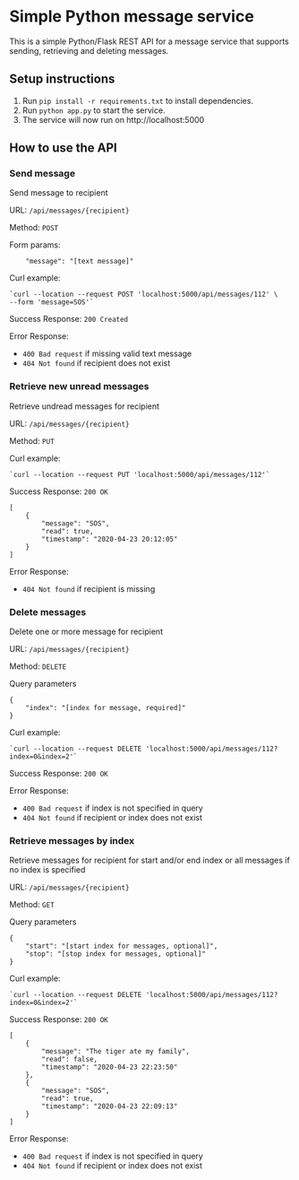 # Simple Python message service

This is a simple Python/Flask REST API for a message service that supports sending, retrieving and deleting messages. 

## Setup instructions

1. Run `pip install -r requirements.txt` to install dependencies. 
3. Run `python app.py` to start the service. 
4. The service will now run on http://localhost:5000

## How to use the API

### Send message

Send message to recipient

URL: `/api/messages/{recipient}`

Method: `POST`

Form params: 

        "message": "[text message]"
    
Curl example: 

    `curl --location --request POST 'localhost:5000/api/messages/112' \
    --form 'message=SOS'`

Success Response: `200 Created`

Error Response: 

* `400 Bad request` if missing valid text message
* `404 Not found` if recipient does not exist


### Retrieve new unread messages

Retrieve undread messages for recipient

URL: `/api/messages/{recipient}`

Method: `PUT`

Curl example: 

    `curl --location --request PUT 'localhost:5000/api/messages/112'`

Success Response: `200 OK`

    [
        {
            "message": "SOS",
            "read": true,
            "timestamp": "2020-04-23 20:12:05"
        }
    ]

Error Response: 

* `404 Not found` if recipient is missing



### Delete messages

Delete one or more message for recipient

URL: `/api/messages/{recipient}`

Method: `DELETE`

Query parameters

    {
        "index": "[index for message, required]"
    }

Curl example: 

    `curl --location --request DELETE 'localhost:5000/api/messages/112?index=0&index=2'`

Success Response: `200 OK`

Error Response: 

* `400 Bad request` if index is not specified in query
* `404 Not found` if recipient or index does not exist


### Retrieve messages by index

Retrieve messages for recipient for start and/or end index or all messages if no index is specified

URL: `/api/messages/{recipient}`

Method: `GET`

Query parameters

    {
        "start": "[start index for messages, optional]",
        "stop": "[stop index for messages, optional]"
    }

Curl example: 

    `curl --location --request DELETE 'localhost:5000/api/messages/112?index=0&index=2'`

Success Response: `200 OK`

    [
        {
            "message": "The tiger ate my family",
            "read": false,
            "timestamp": "2020-04-23 22:23:50"
        },
        {
            "message": "SOS",
            "read": true,
            "timestamp": "2020-04-23 22:09:13"
        }
    ]

Error Response: 

* `400 Bad request` if index is not specified in query
* `404 Not found` if recipient or index does not exist
